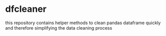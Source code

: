 # dfcleaner
this repository contains helper methods to clean pandas dataframe quickly and therefore simplifying the data cleaning process
